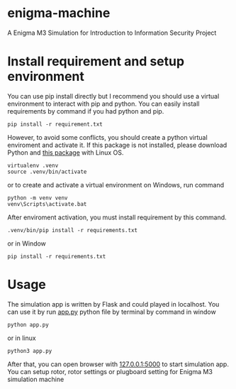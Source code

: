 # enigma-machine

A Enigma M3 Simulation for Introduction to Information Security Project

# Install requirement and setup environment
You can use pip install directly but I recommend you should use a virtual environment to interact with pip and python. You can easily install requirements by command if you had python and pip.
```
pip install -r requirement.txt
```
However, to avoid some conflicts, you should create a python virtual enviroment and activate it. If this package is not installed, please download Python and [this package](https://pypi.org/project/virtualenv/) with Linux OS.
```
virtualenv .venv
source .venv/bin/activate
```
or to create and activate a virtual environment on Windows, run command
```
python -m venv venv
venv\Scripts\activate.bat
```
After enviroment activation, you must install requirement by this command.
```
.venv/bin/pip install -r requirements.txt
```

or in Window
```
pip install -r requirements.txt
```
# Usage
The simulation app is written by Flask and could played in localhost. You can use it by run [app.py](./app.py) python file by terminal by command in window
```
python app.py
```
or in linux 
```
python3 app.py
```
After that, you can open browser with [127.0.0.1:5000](127.0.0.1:5000) to start simulation app. You can setup rotor, rotor settings or plugboard setting for Enigma M3 simulation machine
